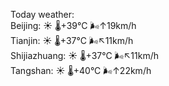 Today weather:  
Beijing: ☀️   🌡️+39°C 🌬️↑19km/h  
Tianjin: ☀️   🌡️+37°C 🌬️↖11km/h  
Shijiazhuang: ☀️   🌡️+37°C 🌬️↖11km/h  
Tangshan: ☀️   🌡️+40°C 🌬️↑22km/h  
